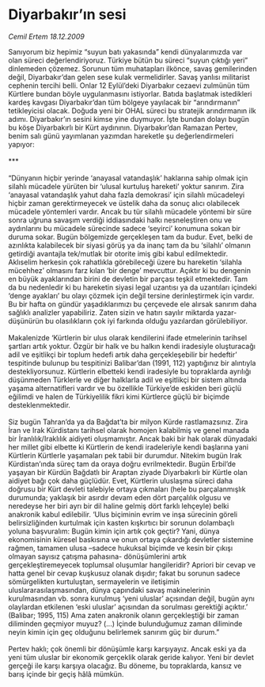 # Diyarbakır’ın sesi

*Cemil Ertem 18.12.2009*

<div class="taraf_structure_2col_1zq">
<div class="margen_n">



 <p>Sanıyorum biz hepimiz “suyun batı yakasında” kendi dünyalarımızda var olan süreci değerlendiriyoruz. Türkiye bütün bu süreci “suyun çıktığı yeri” dinlemeden çözemez. Sorunun tüm muhatapları ilkönce, savaş gemilerinden değil, Diyarbakır’dan gelen sese kulak vermelidirler. Savaş yanlısı militarist cephenin tercihi belli. Onlar 12 Eylül’deki Diyarbakır cezaevi zulmünün tüm Kürtlere bundan böyle uygulanmasını istiyorlar. Batıda başlatmak istedikleri kardeş kavgası Diyarbakır’dan tüm bölgeye yayılacak bir “arındırmanın” tetikleyicisi olacak. Doğuda yeni bir OHAL süreci bu stratejik arındırmanın ilk adımı. Diyarbakır’ın sesini kimse yine duymuyor. İşte bundan dolayı bugün bu köşe Diyarbakırlı bir Kürt aydınının. Diyarbakır’dan Ramazan Pertev, benim salı günü yayımlanan yazımdan hareketle şu değerlendirmeleri yapıyor: <br/><br/>*** <br/><br/>“Dünyanın hiçbir yerinde ‘anayasal vatandaşlık’ haklarına sahip olmak için silahlı mücadele yürüten bir ‘ulusal kurtuluş hareketi’ yoktur sanırım. Zira ‘anayasal vatandaşlık yahut daha fazla demokrasi’ için silahlı mücadeleyi hiçbir zaman gerektirmeyecek ve üstelik daha da sonuç alıcı olabilecek mücadele yöntemleri vardır. Ancak bu tür silahlı mücadele yöntemi bir süre sonra uğruna savaşım verdiği iddiasındaki halkı nesneleştiren onu ve aydınlarını bu mücadele sürecinde sadece ‘seyirci’ konumuna sokan bir duruma sokar. Bugün bölgemizde gerçekleşen tam da budur. Evet, belki de azınlıkta kalabilecek bir siyasi görüş ya da inanç tam da bu ‘silahlı’ olmanın getirdiği avantajla tek/mutlak bir otorite imiş gibi kabul edilmektedir. Aklıselim herkesin çok rahatlıkla görebileceği üzere bu hareketin ‘silahla mücehhez’ olmasını farz kılan ‘bir denge’ mevcuttur. Açıktır ki bu dengenin en büyük ayaklarından birini de devletin bir parçası teşkil etmektedir. Tam da bu nedenledir ki bu hareketin siyasi legal uzantısı ya da uzantıları içindeki ‘denge ayakları’ bu olayı çözmek için değil tersine derinleştirmek için vardır. Bu bir hafta on gündür yaşadıklarımızı bu çerçevede ele alırsak sanırım daha sağlıklı analizler yapabiliriz. Zaten sizin ve hatırı sayılır miktarda yazar-düşünürün bu olasılıkların çok iyi farkında olduğu yazılardan görülebiliyor. <br/><br/>Makalenizde ‘Kürtlerin bir ulus olarak kendilerini ifade etmelerinin tarihsel şartları artık yoktur. Özgür bir halk ve bu halkın kendi iradesiyle oluşturacağı adil ve eşitlikçi bir toplum hedefi artık daha gerçekleşebilir bir hedeftir’ tespitinde bulunup bu tespitinizi Balibar’dan (1991, 112) yaptığınız bir alıntıyla destekliyorsunuz. Kürtlerin elbetteki kendi iradesiyle bu topraklarda ayrılığı düşünmeden Türklerle ve diğer halklarla adil ve eşitlikçi bir sistem altında yaşama alternatifleri vardır ve bu özellikle Türkiye’de eskiden beri güçlü eğilimdi ve halen de Türkiyelilik fikri kimi Kürtlerce güçlü bir biçimde desteklenmektedir. <br/><br/>Siz bugün Tahran’da ya da Bağdat’ta bir milyon Kürde rastlamazsınız. Zira İran ve Irak Kürdistanı tarihsel olarak homojen kalabilmiş ve genel manada bir İranlılık/Iraklılık aidiyeti oluşmamıştır. Ancak baki bir hak olarak dünyadaki her millet gibi elbette ki Kürtlerin de kendi iradeleriyle kendi başlarına yani Kürtlerin Kürtlerle yaşamaları pek tabii bir durumdur. Nitekim bugün Irak Kürdistan’ında süreç tam da oraya doğru evrilmektedir. Bugün Erbil’de yaşayan bir Kürdün Bağdatlı bir Araptan ziyade Diyarbakırlı bir Kürtle olan aidiyet bağı çok daha güçlüdür. Evet, Kürtlerin uluslaşma süreci daha doğrusu bir Kürt devleti talebiyle ortaya çıkmaları (hele bu parçalanmışlık durumunda; yaklaşık bir asırdır devam eden dört parçalılık olgusu ve neredeyse her biri ayrı bir dil haline gelmiş dört farklı lehçeyle) belki anakronik kabul edilebilir. ‘Ulus biçiminin evrim ve inşa sürecinin göreli belirsizliğinden kurtulmak için kasten kışkırtıcı bir sorunun dolambaçlı yoluna başvuralım: Bugün kimin için artık çok geçtir? Yani, dünya ekonomisinin küresel baskısına ve onun ortaya çıkardığı devletler sistemine rağmen, tamamen ulusa –sadece hukuksal biçimde ve kesin bir çıkışı olmayan sayısız çatışma pahasına- dönüşümlerini artık gerçekleştiremeyecek toplumsal oluşumlar hangileridir? Apriori bir cevap ve hatta genel bir cevap kuşkusuz olanak dışıdır; fakat bu sorunun sadece sömürgelikten kurtuluştan, sermayelerin ve iletişimin uluslararasılaşmasından, dünya çapındaki savaş makinelerinin kurulmasından vb. sonra kurulmuş ‘yeni uluslar’ açısından değil, bugün aynı olaylardan etkilenen ‘eski uluslar’ açısından da sorulması gerektiği açıktır.’ (Balibar; 1995, 115) Ama zaten anakronik olanın gerçekleştiği bir zaman diliminden geçmiyor muyuz? (...) İçinde bulunduğumuz zaman diliminde neyin kimin için geç olduğunu belirlemek sanırım güç bir durum.” <br/><br/>Pertev haklı; çok önemli bir dönüşümle karşı karşıyayız. Ancak eski ya da yeni tüm uluslar bir ekonomik gerçeklik olarak geride kalıyor. Yeni bir devlet gerçeği ile karşı karşıya olacağız. Bu döneme, bu topraklarda, kansız ve barış içinde bir geçiş hâlâ mümkün.</p>
<br/>
<br/>
<br/>



<br/>


<div id="taraf_not">
</div>

</div>


</div>
